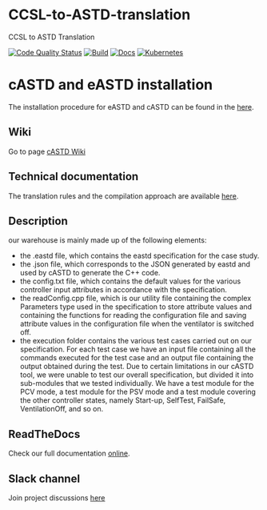 # CCSL-to-ASTD-translation
CCSL to ASTD Translation

[![Code Quality Status](https://img.shields.io/badge/code%20quality-B%2B-yellowgreen)](https://img.shields.io/badge/code%20quality-B%2B-yellowgreen)
[![Build](https://img.shields.io/badge/build-passing-green)](https://img.shields.io/badge/build-passing-green)
[![Docs](https://img.shields.io/badge/docs-passing-green)](https://img.shields.io/badge/docs-passing-green)
[![Kubernetes](https://img.shields.io/badge/kubernetes-automated-blue)](https://img.shields.io/badge/kubernetes-automated-blue)

# cASTD and eASTD installation
The installation procedure for eASTD and cASTD can be found in the [here](https://github.com/ndounalex/ASTD-tools).

## Wiki

Go to page [cASTD Wiki](https://depot.gril.usherbrooke.ca/lionel-tidjon/castd/wikis/home)


## Technical documentation

The translation rules and the compilation approach are available [here](https://github.com/DiegoOliveiraUDES/astd-tech-report-27).

## Description

our warehouse is mainly made up of the following elements:
- the .eastd file, which contains the eastd specification for the case study.
- the .json file, which corresponds to the JSON generated by eastd and used by cASTD to generate the C++ code.
- the config.txt file, which contains the default values for the various controller input attributes in accordance with the specification.
- the readConfig.cpp file, which is our utility file containing the complex Parameters type used in the specification to store attribute values and containing the functions for reading the configuration file and saving attribute values in the configuration file when the ventilator is switched off.
- the execution folder contains the various test cases carried out on our specification. For each test case we have an input file containing all the commands executed for the test case and an output file containing the output obtained during the test. Due to certain limitations in our cASTD tool, we were unable to test our overall specification, but divided it into sub-modules that we tested individually. We have a test module for the PCV mode, a test module for the PSV mode and a test module covering the other controller states, namely Start-up, SelfTest, FailSafe, VentilationOff, and so on.




## ReadTheDocs

Check our full documentation [online](https://castd.readthedocs.io/).

## Slack channel

Join project discussions [here](https://astd-cse.slack.com/)
